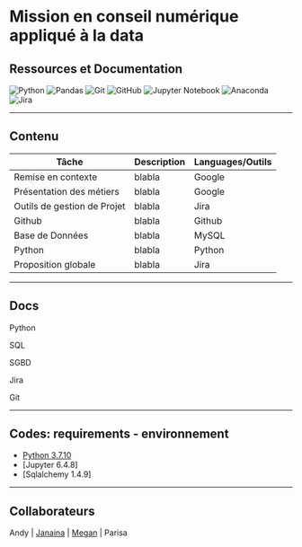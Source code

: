 # Mission en conseil numérique appliqué à la data


## Ressources et Documentation

![Python](https://img.shields.io/badge/Python-3776AB?style=style=flat&logo=python&logoColor=white)
![Pandas](https://img.shields.io/badge/Pandas-2C2D72?style=flat&logo=pandas&logoColor=white)
![Git](https://img.shields.io/badge/-Git-333333?style=flat&logo=git)
![GitHub](https://img.shields.io/badge/-GitHub-333333?style=flat&logo=github)
![Jupyter Notebook](https://img.shields.io/badge/jupyter-%23FA0F00.svg?style=flat&logo=jupyter&logoColor=white)
![Anaconda](https://img.shields.io/badge/Anaconda-%2344A833.svg?style=for-the-badge&logo=anaconda&logoColor=white)
![Jira](https://img.shields.io/badge/jira-%230A0FFF.svg?style=for-the-badge&logo=jira&logoColor=white)

--------------------------------------------------------------------------------

## Contenu

| Tâche                     | Description|Languages/Outils|
|-------------------------|  --------|---|
|Remise en contexte         |blabla |Google|
|Présentation des métiers         |blabla |Google|
|Outils de gestion de Projet         |blabla |Jira|
|Github         |blabla |Github|
|Base de Données         |blabla |MySQL|
|Python        |blabla |Python|
|Proposition globale         |blabla |Jira|

--------------------------------------------------------------------------------

## Docs

Python

SQL

SGBD

Jira

Git

--------------------------------------------------------------------------------


## Codes: requirements - environnement

- [Python 3.7.10](https://www.sqlalchemy.org/)
- [Jupyter 6.4.8]
- [Sqlalchemy 1.4.9]


--------------------------------------------------------------------------------

## Collaborateurs

Andy | [Janaina](https://github.com/janasabino/) | [Megan](https://github.com/MHlt578) | Parisa


